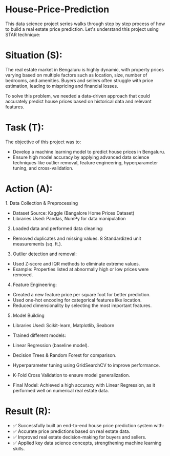 # House-Price-Prediction

This data science project series walks through step by step process of how to build a real estate price prediction. Let's understand this project using STAR technique: 

# Situation (S):
The real estate market in Bengaluru is highly dynamic, with property prices varying based on multiple factors such as location, size, number of bedrooms, and amenities. Buyers and sellers often struggle with price estimation, leading to mispricing and financial losses.

To solve this problem, we needed a data-driven approach that could accurately predict house prices based on historical data and relevant features.

# Task (T):

The objective of this project was to:
* Develop a machine learning model to predict house prices in Bengaluru.
* Ensure high model accuracy by applying advanced data science techniques like outlier removal, feature engineering, hyperparameter tuning, and cross-validation.

# Action (A):

1️. Data Collection & Preprocessing 

* Dataset Source: Kaggle (Bangalore Home Prices Dataset)
* Libraries Used: Pandas, NumPy for data manipulation

2. Loaded data and performed data cleaning:

* Removed duplicates and missing values.
8 Standardized unit measurements (sq. ft.).

3. Outlier detection and removal:

* Used Z-score and IQR methods to eliminate extreme values.
* Example: Properties listed at abnormally high or low prices were removed.

4. Feature Engineering:

* Created a new feature price per square foot for better prediction.
* Used one-hot encoding for categorical features like location.
* Reduced dimensionality by selecting the most important features.

5. Model Building
   
* Libraries Used: Scikit-learn, Matplotlib, Seaborn
* Trained different models:
* Linear Regression (baseline model).
* Decision Trees & Random Forest for comparison.
* Hyperparameter tuning using GridSearchCV to improve performance.
* K-Fold Cross Validation to ensure model generalization.

* Final Model: Achieved a high accuracy with Linear Regression, as it performed well on numerical real estate data.

# Result (R):

* ✅ Successfully built an end-to-end house price prediction system with:
* ✅ Accurate price predictions based on real estate data.
* ✅ Improved real estate decision-making for buyers and sellers.
* ✅ Applied key data science concepts, strengthening machine learning skills.

